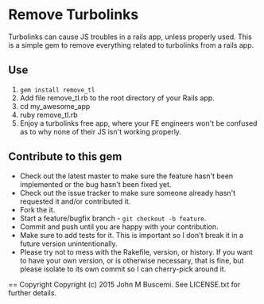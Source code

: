 # Remove Turbolinks

Turbolinks can cause JS troubles in a rails app, unless properly used. This is a simple gem to remove everything related to turbolinks from a rails app.

## Use
1. `gem install remove_tl`
2. Add file remove_tl.rb to the root directory of your Rails app.
3. cd my_awesome_app
4. ruby remove_tl.rb
5. Enjoy a turbolinks free app, where your FE engineers won't be confused as to why none of their JS isn't working properly.

## Contribute to this gem
* Check out the latest master to make sure the feature hasn't been implemented or the bug hasn't been fixed yet.
* Check out the issue tracker to make sure someone already hasn't requested it and/or contributed it.
* Fork the it.
* Start a feature/bugfix branch - `git checkout -b feature`.
* Commit and push until you are happy with your contribution.
* Make sure to add tests for it. This is important so I don't break it in a future version unintentionally.
* Please try not to mess with the Rakefile, version, or history. If you want to have your own version, or is otherwise necessary, that is fine, but please isolate to its own commit so I can cherry-pick around it.

== Copyright
Copyright (c) 2015 John M Buscemi. See LICENSE.txt for
further details.
